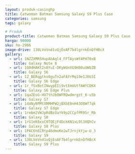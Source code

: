 ```yaml
---
layout: produk-casinghp
title: Catwoman Batman Samsung Galaxy S9 Plus Case
categories: samsung
tags: galaxy

# Produk
product-title: Catwoman Batman Samsung Galaxy S9 Plus Case
harga: 90000
sku: hn-2906
image-drive: 138LVoVnd1vQjEoAF7b4lgrnkEnQfHBcX
gallery:
  - url: 1NZZXMR5HupAbAql4_FFTAysWf4PH70xB
    title: Galaxy Note 8
  - url: 1G0dHAKt2s8YuI-DKyWdnXG9H80uUWbZB
    title: Galaxy S6
  - url: 1Z_BERqgtks0guTn2aFAYrMq19e1J0U3I
    title: Galaxy S6 Edge
  - url: 1r_fSxBotINwypEIi9vtEmUUtfAWYCDKX
    title: Galaxy S6 Edge Plus
  - url: 1qa2EoG-HV7thJbOWFRQwdmrgzt_6-u5b
    title: Galaxy S7
  - url: 144NyBPMtXRMHPW2jBXbE8nH43O8Wf7qk
    title: Galaxy S7 Edge
  - url: 1rmbm2VWJpRdBzOaYk9p2CCpfPR95r_Rb
    title: Galaxy S8
  - url: 1rG1eK6xxC0TQEjF4DckKN1xL9l3XQhCv
    title: Galaxy S8 Plus
  - url: 1PAC6hECRtp46dmoKe2wTJrnjkYjw-U_3
    title: Galaxy S9
  - url: 138LVoVnd1vQjEoAF7b4lgrnkEnQfHBcX
    title: Galaxy S9 Plus
---
```

